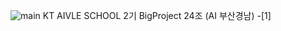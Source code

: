 ![main](https://user-images.githubusercontent.com/41135138/210370453-0eef90f1-bda4-48c0-9695-4afe99c937e2.PNG)
KT AIVLE SCHOOL 2기 BigProject 24조 (AI 부산경남)
-[1]
